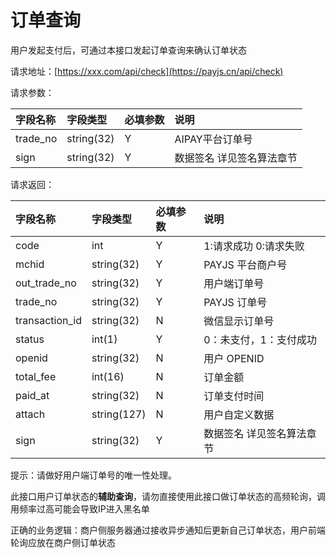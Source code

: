 # 订单查询

用户发起支付后，可通过本接口发起订单查询来确认订单状态

请求地址：[https://xxx.com/api/check](https://payjs.cn/api/check)

请求参数：

| 字段名称 | 字段类型 | 必填参数 | 说明 |
| :--- | :--- | :--- | :--- |
| trade\_no | string\(32\) | Y | AIPAY平台订单号 |
| sign | string\(32\) | Y | 数据签名 详见签名算法章节 |

请求返回：

| 字段名称 | 字段类型 | 必填参数 | 说明 |
| :--- | :--- | :--- | :--- |
| code | int | Y | 1:请求成功 0:请求失败 |
| mchid | string\(32\) | Y | PAYJS 平台商户号 |
| out\_trade\_no | string\(32\) | Y | 用户端订单号 |
| trade\_no | string\(32\) | Y | PAYJS 订单号 |
| transaction\_id | string\(32\) | N | 微信显示订单号 |
| status | int\(1\) | Y | 0：未支付，1：支付成功 |
| openid | string\(32\) | N | 用户 OPENID |
| total\_fee | int\(16\) | N | 订单金额 |
| paid\_at | string\(32\) | N | 订单支付时间 |
| attach | string\(127\) | N | 用户自定义数据 |
| sign | string\(32\) | Y | 数据签名 详见签名算法章节 |

提示：请做好用户端订单号的唯一性处理。

此接口用户订单状态的**辅助查询**，请勿直接使用此接口做订单状态的高频轮询，调用频率过高可能会导致IP进入黑名单

正确的业务逻辑：商户侧服务器通过接收异步通知后更新自己订单状态，用户前端轮询应放在商户侧订单状态



